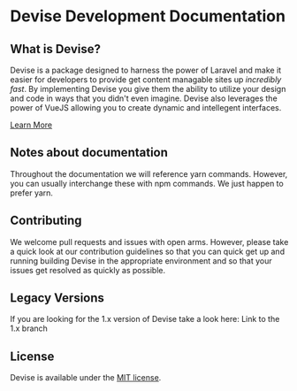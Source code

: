 # Devise Development Documentation

## What is Devise?

Devise is a package designed to harness the power of Laravel and make it easier for developers to provide get content managable sites up _incredibly fast_. By implementing Devise you give them the ability to utilize your design and code in ways that you didn't even imagine. Devise also leverages the power of VueJS allowing you to create dynamic and intellegent interfaces.

[Learn More](http://devisephp.com)

## Notes about documentation

Throughout the documentation we will reference yarn commands. However, you can usually interchange these with npm commands. We just happen to prefer yarn.

## Contributing

We welcome pull requests and issues with open arms. However, please take a quick look at our contribution guidelines so that you can quick get up and running building Devise in the appropriate environment and so that your issues get resolved as quickly as possible.

## Legacy Versions

If you are looking for the 1.x version of Devise take a look here: Link to the 1.x branch

## License

Devise is available under the [MIT license](http://opensource.org/licenses/MIT).

